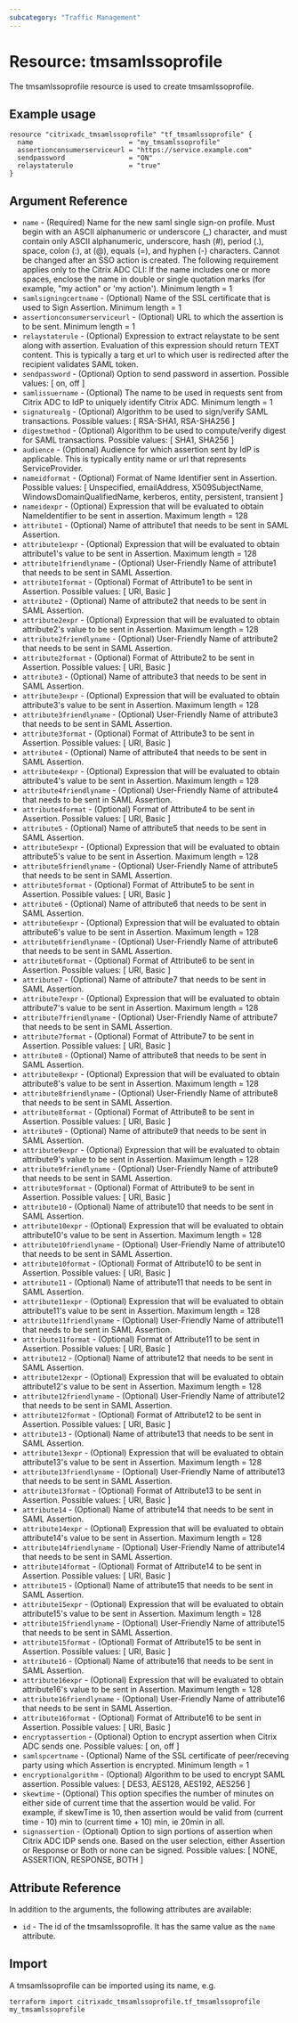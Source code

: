 ```yaml
---
subcategory: "Traffic Management"
---
```


# Resource:  tmsamlssoprofile

The tmsamlssoprofile resource is used to create tmsamlssoprofile.


## Example usage

```hcl
resource "citrixadc_tmsamlssoprofile" "tf_tmsamlssoprofile" {
  name                        = "my_tmsamlssoprofile"
  assertionconsumerserviceurl = "https://service.example.com"
  sendpassword                = "ON"
  relaystaterule              = "true"
}

```


## Argument Reference

* `name` - (Required) Name for the new saml single sign-on profile. Must begin with an ASCII alphanumeric or underscore (_) character, and must contain only ASCII alphanumeric, underscore, hash (#), period (.), space, colon (:), at (@), equals (=), and hyphen (-) characters. Cannot be changed after an SSO action is created. The following requirement applies only to the Citrix ADC CLI: If the name includes one or more spaces, enclose the name in double or single quotation marks (for example, "my action" or 'my action'). Minimum length =  1
* `samlsigningcertname` - (Optional) Name of the SSL certificate that is used to Sign Assertion. Minimum length =  1
* `assertionconsumerserviceurl` - (Optional) URL to which the assertion is to be sent. Minimum length =  1
* `relaystaterule` - (Optional) Expression to extract relaystate to be sent along with assertion. Evaluation of this expression should return TEXT content. This is typically a targ et url to which user is redirected after the recipient validates SAML token.
* `sendpassword` - (Optional) Option to send password in assertion. Possible values: [ on, off ]
* `samlissuername` - (Optional) The name to be used in requests sent from	Citrix ADC to IdP to uniquely identify Citrix ADC. Minimum length =  1
* `signaturealg` - (Optional) Algorithm to be used to sign/verify SAML transactions. Possible values: [ RSA-SHA1, RSA-SHA256 ]
* `digestmethod` - (Optional) Algorithm to be used to compute/verify digest for SAML transactions. Possible values: [ SHA1, SHA256 ]
* `audience` - (Optional) Audience for which assertion sent by IdP is applicable. This is typically entity name or url that represents ServiceProvider.
* `nameidformat` - (Optional) Format of Name Identifier sent in Assertion. Possible values: [ Unspecified, emailAddress, X509SubjectName, WindowsDomainQualifiedName, kerberos, entity, persistent, transient ]
* `nameidexpr` - (Optional) Expression that will be evaluated to obtain NameIdentifier to be sent in assertion. Maximum length =  128
* `attribute1` - (Optional) Name of attribute1 that needs to be sent in SAML Assertion.
* `attribute1expr` - (Optional) Expression that will be evaluated to obtain attribute1's value to be sent in Assertion. Maximum length =  128
* `attribute1friendlyname` - (Optional) User-Friendly Name of attribute1 that needs to be sent in SAML Assertion.
* `attribute1format` - (Optional) Format of Attribute1 to be sent in Assertion. Possible values: [ URI, Basic ]
* `attribute2` - (Optional) Name of attribute2 that needs to be sent in SAML Assertion.
* `attribute2expr` - (Optional) Expression that will be evaluated to obtain attribute2's value to be sent in Assertion. Maximum length =  128
* `attribute2friendlyname` - (Optional) User-Friendly Name of attribute2 that needs to be sent in SAML Assertion.
* `attribute2format` - (Optional) Format of Attribute2 to be sent in Assertion. Possible values: [ URI, Basic ]
* `attribute3` - (Optional) Name of attribute3 that needs to be sent in SAML Assertion.
* `attribute3expr` - (Optional) Expression that will be evaluated to obtain attribute3's value to be sent in Assertion. Maximum length =  128
* `attribute3friendlyname` - (Optional) User-Friendly Name of attribute3 that needs to be sent in SAML Assertion.
* `attribute3format` - (Optional) Format of Attribute3 to be sent in Assertion. Possible values: [ URI, Basic ]
* `attribute4` - (Optional) Name of attribute4 that needs to be sent in SAML Assertion.
* `attribute4expr` - (Optional) Expression that will be evaluated to obtain attribute4's value to be sent in Assertion. Maximum length =  128
* `attribute4friendlyname` - (Optional) User-Friendly Name of attribute4 that needs to be sent in SAML Assertion.
* `attribute4format` - (Optional) Format of Attribute4 to be sent in Assertion. Possible values: [ URI, Basic ]
* `attribute5` - (Optional) Name of attribute5 that needs to be sent in SAML Assertion.
* `attribute5expr` - (Optional) Expression that will be evaluated to obtain attribute5's value to be sent in Assertion. Maximum length =  128
* `attribute5friendlyname` - (Optional) User-Friendly Name of attribute5 that needs to be sent in SAML Assertion.
* `attribute5format` - (Optional) Format of Attribute5 to be sent in Assertion. Possible values: [ URI, Basic ]
* `attribute6` - (Optional) Name of attribute6 that needs to be sent in SAML Assertion.
* `attribute6expr` - (Optional) Expression that will be evaluated to obtain attribute6's value to be sent in Assertion. Maximum length =  128
* `attribute6friendlyname` - (Optional) User-Friendly Name of attribute6 that needs to be sent in SAML Assertion.
* `attribute6format` - (Optional) Format of Attribute6 to be sent in Assertion. Possible values: [ URI, Basic ]
* `attribute7` - (Optional) Name of attribute7 that needs to be sent in SAML Assertion.
* `attribute7expr` - (Optional) Expression that will be evaluated to obtain attribute7's value to be sent in Assertion. Maximum length =  128
* `attribute7friendlyname` - (Optional) User-Friendly Name of attribute7 that needs to be sent in SAML Assertion.
* `attribute7format` - (Optional) Format of Attribute7 to be sent in Assertion. Possible values: [ URI, Basic ]
* `attribute8` - (Optional) Name of attribute8 that needs to be sent in SAML Assertion.
* `attribute8expr` - (Optional) Expression that will be evaluated to obtain attribute8's value to be sent in Assertion. Maximum length =  128
* `attribute8friendlyname` - (Optional) User-Friendly Name of attribute8 that needs to be sent in SAML Assertion.
* `attribute8format` - (Optional) Format of Attribute8 to be sent in Assertion. Possible values: [ URI, Basic ]
* `attribute9` - (Optional) Name of attribute9 that needs to be sent in SAML Assertion.
* `attribute9expr` - (Optional) Expression that will be evaluated to obtain attribute9's value to be sent in Assertion. Maximum length =  128
* `attribute9friendlyname` - (Optional) User-Friendly Name of attribute9 that needs to be sent in SAML Assertion.
* `attribute9format` - (Optional) Format of Attribute9 to be sent in Assertion. Possible values: [ URI, Basic ]
* `attribute10` - (Optional) Name of attribute10 that needs to be sent in SAML Assertion.
* `attribute10expr` - (Optional) Expression that will be evaluated to obtain attribute10's value to be sent in Assertion. Maximum length =  128
* `attribute10friendlyname` - (Optional) User-Friendly Name of attribute10 that needs to be sent in SAML Assertion.
* `attribute10format` - (Optional) Format of Attribute10 to be sent in Assertion. Possible values: [ URI, Basic ]
* `attribute11` - (Optional) Name of attribute11 that needs to be sent in SAML Assertion.
* `attribute11expr` - (Optional) Expression that will be evaluated to obtain attribute11's value to be sent in Assertion. Maximum length =  128
* `attribute11friendlyname` - (Optional) User-Friendly Name of attribute11 that needs to be sent in SAML Assertion.
* `attribute11format` - (Optional) Format of Attribute11 to be sent in Assertion. Possible values: [ URI, Basic ]
* `attribute12` - (Optional) Name of attribute12 that needs to be sent in SAML Assertion.
* `attribute12expr` - (Optional) Expression that will be evaluated to obtain attribute12's value to be sent in Assertion. Maximum length =  128
* `attribute12friendlyname` - (Optional) User-Friendly Name of attribute12 that needs to be sent in SAML Assertion.
* `attribute12format` - (Optional) Format of Attribute12 to be sent in Assertion. Possible values: [ URI, Basic ]
* `attribute13` - (Optional) Name of attribute13 that needs to be sent in SAML Assertion.
* `attribute13expr` - (Optional) Expression that will be evaluated to obtain attribute13's value to be sent in Assertion. Maximum length =  128
* `attribute13friendlyname` - (Optional) User-Friendly Name of attribute13 that needs to be sent in SAML Assertion.
* `attribute13format` - (Optional) Format of Attribute13 to be sent in Assertion. Possible values: [ URI, Basic ]
* `attribute14` - (Optional) Name of attribute14 that needs to be sent in SAML Assertion.
* `attribute14expr` - (Optional) Expression that will be evaluated to obtain attribute14's value to be sent in Assertion. Maximum length =  128
* `attribute14friendlyname` - (Optional) User-Friendly Name of attribute14 that needs to be sent in SAML Assertion.
* `attribute14format` - (Optional) Format of Attribute14 to be sent in Assertion. Possible values: [ URI, Basic ]
* `attribute15` - (Optional) Name of attribute15 that needs to be sent in SAML Assertion.
* `attribute15expr` - (Optional) Expression that will be evaluated to obtain attribute15's value to be sent in Assertion. Maximum length =  128
* `attribute15friendlyname` - (Optional) User-Friendly Name of attribute15 that needs to be sent in SAML Assertion.
* `attribute15format` - (Optional) Format of Attribute15 to be sent in Assertion. Possible values: [ URI, Basic ]
* `attribute16` - (Optional) Name of attribute16 that needs to be sent in SAML Assertion.
* `attribute16expr` - (Optional) Expression that will be evaluated to obtain attribute16's value to be sent in Assertion. Maximum length =  128
* `attribute16friendlyname` - (Optional) User-Friendly Name of attribute16 that needs to be sent in SAML Assertion.
* `attribute16format` - (Optional) Format of Attribute16 to be sent in Assertion. Possible values: [ URI, Basic ]
* `encryptassertion` - (Optional) Option to encrypt assertion when Citrix ADC sends one. Possible values: [ on, off ]
* `samlspcertname` - (Optional) Name of the SSL certificate of peer/receving party using which Assertion is encrypted. Minimum length =  1
* `encryptionalgorithm` - (Optional) Algorithm to be used to encrypt SAML assertion. Possible values: [ DES3, AES128, AES192, AES256 ]
* `skewtime` - (Optional) This option specifies the number of minutes on either side of current time that the assertion would be valid. For example, if skewTime is 10, then assertion would be valid from (current time - 10) min to (current time + 10) min, ie 20min in all.
* `signassertion` - (Optional) Option to sign portions of assertion when Citrix ADC IDP sends one. Based on the user selection, either Assertion or Response or Both or none can be signed. Possible values: [ NONE, ASSERTION, RESPONSE, BOTH ]


## Attribute Reference

In addition to the arguments, the following attributes are available:

* `id` - The id of the tmsamlssoprofile. It has the same value as the `name` attribute.


## Import

A tmsamlssoprofile can be imported using its name, e.g.

```shell
terraform import citrixadc_tmsamlssoprofile.tf_tmsamlssoprofile my_tmsamlssoprofile
```
